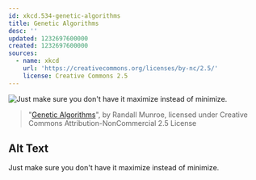 ```yaml
---
id: xkcd.534-genetic-algorithms
title: Genetic Algorithms
desc: ''
updated: 1232697600000
created: 1232697600000
sources:
  - name: xkcd
    url: 'https://creativecommons.org/licenses/by-nc/2.5/'
    license: Creative Commons 2.5
---
```

![Just make sure you don't have it maximize instead of minimize.](https://imgs.xkcd.com/comics/genetic_algorithms.png)
> "[Genetic Algorithms](https://xkcd.com/534/)", by Randall Munroe, licensed under Creative Commons Attribution-NonCommercial 2.5 License

## Alt Text
Just make sure you don't have it maximize instead of minimize.
